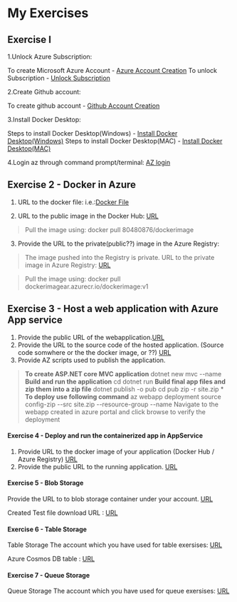 ﻿# My Exercises

## Exercise I 

1.Unlock Azure Subscription:

To create Microsoft Azure Account - [Azure Account Creation](https://lnkd.in/e-FRrCc)
To unlock Subscription - [Unlock Subscription](https://azure.microsoft.com/en-us/offers/ms-azr-0144p/)

2.Create Github account:

To create github account - [Github Account Creation](https://github.com/join)

3.Install Docker Desktop:

Steps to install Docker Desktop(Windows) - [Install Docker Desktop(Windows)](https://docs.docker.com/docker-for-windows/install/)
Steps to install Docker Desktop(MAC) - [Install Docker Desktop(MAC)](https://docs.docker.com/docker-for-mac/install/)

4.Login az through command prompt/terminal: [AZ login](https://github.com/UniversityOfAppliedSciencesFrankfurt/se-cloud-2019-2020/blob/LakshmiMounikaKolisetty/MyWorkCC/Exercise-1/Exercise-1.md)

## Exercise 2 - Docker in Azure

1. URL to the docker file:
i.e.:[Docker File](https://github.com/UniversityOfAppliedSciencesFrankfurt/se-cloud-2019-2020/blob/LakshmiMounikaKolisetty/Source/MyCloudProjectSample/Exercises/Dockerimagec/Dockerimagec/Dockerfile)

2. URL to the public image in the Docker Hub:
[URL](https://hub.docker.com/r/80480876/dockerimage)

>Pull the image using:
>docker pull 80480876/dockerimage

3. Provide the URL to the private(public??) image in the Azure Registry:
>The image pushed into the Registry is private.
URL to the private image in Azure Registry:
[URL](https://portal.azure.com/#@mounikolisettygmail.onmicrosoft.com/resource/subscriptions/b5895414-ce43-4438-b51d-ccadffdff4a6/resourceGroups/DockerimageR/providers/Microsoft.ContainerRegistry/registries/Dockerimagear/repository)

>Pull the image using:
>docker pull dockerimagear.azurecr.io/dockerimage:v1

## Exercise 3 - Host a web application with Azure App service

1. Provide the public URL of the webapplication.[URL](https://webappexercise.azurewebsites.net)
2. Provide the URL to the source code of the hosted application. (Source code somwhere or the the docker image, or ??)
[URL](https://github.com/UniversityOfAppliedSciencesFrankfurt/se-cloud-2019-2020/tree/LakshmiMounikaKolisetty/MyWorkCC/Exercise-3/WebappExercise)
3. Provide AZ scripts used to publish the application.
>**To create ASP.NET core MVC application**
>dotnet new mvc --name <NameOfTheApp>
**Build and run the application**
>cd <NameOfTheApp>
>dotnet run
**Build final app files and zip them into a zip file**
>dotnet publish -o pub
>cd pub
>zip -r site.zip *
**To deploy use following command**
>az webapp deployment source config-zip --src site.zip --resource-group <ResourceGroupName> --name <YourUniqueAppName>
>Navigate to the webapp created in azure portal and click browse to verify the deployment

#### Exercise 4 - Deploy and run the containerized app in AppService

1. Provide URL to the docker image of your application (Docker Hub / Azure Registry)
[URL](https://hub.docker.com/repository/docker/80480876/dockerimage)
2. Provide the public URL to the running application. 
[URL](https://webimage-ex4.azurewebsites.net/)

#### Exercise 5 - Blob Storage

Provide the URL to to blob storage container under your account.
[URL](https://portal.azure.com/#@mounikolisettygmail.onmicrosoft.com/resource/subscriptions/b5895414-ce43-4438-b51d-ccadffdff4a6/resourcegroups/DockerimageR/providers/Microsoft.Storage/storageAccounts/storageaccountex/containersList)

Created Test file download URL :
[URL](https://storageaccountex.blob.core.windows.net/ex5blobad9b4a8b-273d-41e6-aea0-cf1d213c5c92/quickstart48142ef7-cb9f-4d27-b433-b05716b16f23.txt)
#### Exercise 6 - Table Storage

Table Storage The account which you have used for table exersises: 
[URL](https://portal.azure.com/?nonceErrorSeen=true#@stud.fra-uas.de/resource/subscriptions/b4828c4a-25da-4a12-a75c-d458eefaff94/resourcegroups/CC-20/providers/Microsoft.DocumentDB/databaseAccounts/testex6table/overview)

Azure Cosmos DB table :
[URL](https://cosmos.azure.com/?key=4g92eQsGf5kvEGN7HTwdImmfaj%2fTBsLt3mrsuALkZfzedyiEVFEOGbmkFO8D0SgX42wTqu07Q4U6dvOl2O2kFn943YaZYEBQ3uTaZR7e%2bqYeodkHlS%2bgRk%2fXkQJR4Gags7eGLHCbr693%2borrulUfP3c04w%2bKelSximl8mkMoAkw%3d%26mWLruszmIqOAWfyPs7%2fNcqKyaOICyZv4%2fZVUuKD1gFKsI7aUuWr%2bMuAh7DXe3bFZ6rMX1sZEynPOZxIzAS9s5UGI11rXqYMUiQN%2bHeVB4kbGvl5jW0yjbUsUccknszUTGAGNHZAIRXyWWjp%2bGPOpcUaucOItMek%2foYgP5%2f%2b53GDn8YWYWoBTcesvLidJegd%2f0SbYL0FgyBZ9gAk2D1Q%2bZnAnUYCe0gjw%2fRiCtLIKhGTeSe%2bWwtB00cDV17q5OfEgp2Suwv%2fzoOwqIGzDnvF9BWa%2fotVJzXXvxg7E84azXvATVP7FPY0sXkb5TOut7Hzh4lXzHOA3LjJ3XIdXHwvV9Q%3d%3d#/dbs/TablesDB/colls/demo649b3/entities)

#### Exercise 7 - Queue Storage

Queue Storage The account which you have used for queue exersises: 
[URL](https://portal.azure.com/?Microsoft_Azure_Education_correlationId=fe7f72fe-9420-4e47-8a70-6298a698c1d1#blade/Microsoft_Azure_Storage/QueueMenuBlade/overview/storageAccountId/%2Fsubscriptions%2F89732d46-4823-440e-958f-44b825badbd9%2FresourceGroups%2Fcreate%2Fproviders%2FMicrosoft.Storage%2FstorageAccounts%2Fmystorage307/queueName/trigger-queue)

